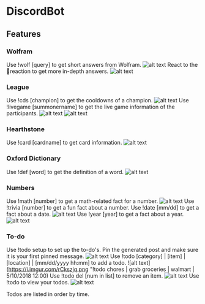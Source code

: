 # DiscordBot

## Features

### Wolfram
Use !wolf [query] to get short answers from Wolfram.
![alt text](https://i.imgur.com/a6yPziA.png "!wolf cad to usd")
React to the 🤔reaction to get more in-depth answers.
![alt text](https://i.imgur.com/VvcM744.png "react 🤔") 

### League
Use !cds [champion] to get the cooldowns of a champion.
![alt text](https://i.imgur.com/OZrpIKb.png "!cds Morgana")
Use !livegame [summonername] to get the live game information of the participants.
![alt text](https://i.imgur.com/vgo2smF.png "!livegame voyboy pt1")
![alt text](https://i.imgur.com/NK10630.png "!livegame voyboy pt2")

### Hearthstone
Use !card [cardname] to get card information.
![alt text](https://i.imgur.com/VFNcmKn.png "!card the lich king")

### Oxford Dictionary
Use !def [word] to get the definition of a word.
![alt text](https://i.imgur.com/4GRx8Qt.png "!def test")

### Numbers
Use !math [number] to get a math-related fact for a number.
![alt text](https://i.imgur.com/IunMSVt.png "!math 17")
Use !trivia [number] to get a fun fact about a number.
Use !date [mm/dd] to get a fact about a date.
![alt text](https://i.imgur.com/HKL1tWL.png "!date 5/7")
Use !year [year] to get a fact about a year. 
![alt text](https://i.imgur.com/h9nXInG.png "!year 2017")

### To-do
Use !todo setup to set up the to-do's. Pin the generated post and make sure it is your first pinned message.
![alt text](https://i.imgur.com/5Fy5ytE.png "!todo setup")
Use !todo [category] | [item] | [location] | [mm/dd/yyyy hh:mm] to add a todo.
![alt text](https://i.imgur.com/rCkszjq.png "!todo chores | grab groceries | walmart | 5/10/2018 12:00)
Use !todo del [num in list] to remove an item.
![alt text](https://i.imgur.com/uIdcZfT.png "!todo del 1")
Use !todo to view your todos.
![alt text](https://i.imgur.com/GqGGryK.png "!todo")

Todos are listed in order by time.
